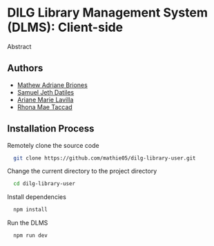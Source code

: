 # DILG Library Management System (DLMS): Client-side

Abstract

## Authors

- [Mathew Adriane Briones](https://www.facebook.com/mathew.briones.7)
- [Samuel Jeth Datiles](https://www.facebook.com/theaugustguy)
- [Ariane Marie Lavilla](https://www.facebook.com/arianemarie.lavilla)
- [Rhona Mae Taccad](https://www.facebook.com/rhonamae.xx?mibextid=ZbWKwL)

## Installation Process

Remotely clone the source code

```bash
  git clone https://github.com/mathie05/dilg-library-user.git
```

Change the current directory to the project directory

```bash
  cd dilg-library-user
```

Install dependencies

```bash
  npm install
```

Run the DLMS

```bash
  npm run dev
```
